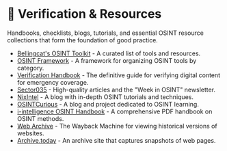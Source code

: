 # 📖 Verification & Resources

Handbooks, checklists, blogs, tutorials, and essential OSINT resource collections that form the foundation of good practice.

* [Bellingcat's OSINT Toolkit](https://docs.google.com/document/d/1BfLPJpRtyq4RFtHJoNpvWQjmGnyVkfE2HYoICKOGguA/edit) - A curated list of tools and resources.
* [OSINT Framework](https://osintframework.com/) - A framework for organizing OSINT tools by category.
* [Verification Handbook](http://verificationhandbook.com/) - The definitive guide for verifying digital content for emergency coverage.
* [Sector035](https://sector035.nl/articles/category:week-in-osint) - High-quality articles and the "Week in OSINT" newsletter.
* [NixIntel](https://nixintel.info/) - A blog with in-depth OSINT tutorials and techniques.
* [OSINTCurious](https://osintcurio.us/) - A blog and project dedicated to OSINT learning.
* [i-intelligence OSINT Handbook](https://i-intelligence.eu/uploads/public-documents/OSINT_Handbook_2020.pdf) - A comprehensive PDF handbook on OSINT methods.
* [Web Archive](https://archive.org/web/) - The Wayback Machine for viewing historical versions of websites.
* [Archive.today](http://archive.today/) - An archive site that captures snapshots of web pages.